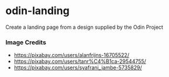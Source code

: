 # odin-landing
Create a landing page from a design supplied by the Odin Project

### Image Credits
- https://pixabay.com/users/alanfrijns-16705522/
- https://pixabay.com/users/tanr%C4%B1ca-29544755/
- https://pixabay.com/users/syafrani_jambe-5735829/